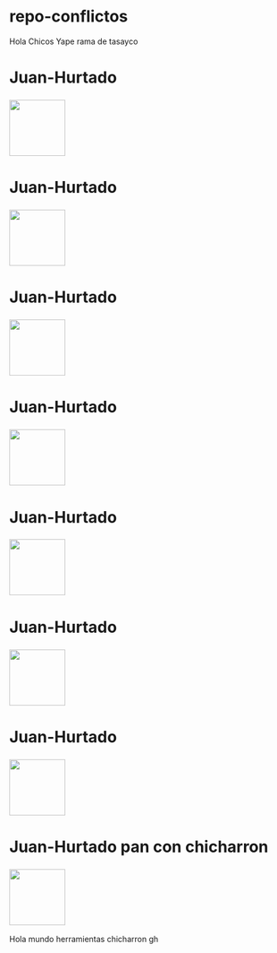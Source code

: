 # repo-conflictos

Hola
Chicos
Yape
rama de tasayco

# Juan-Hurtado
### <img src="https://camo.githubusercontent.com/1cc6677b24885320ba0a98aecfc546dd679e193beec62b28bb23d321806f8da4/68747470733a2f2f6d65646961312e67697068792e636f6d2f6d656469612f76312e59326c6b505463354d4749334e6a4578626a51354e6d74774e6d39756332453063475a7261584e3461336b3059576f354e326f7a4e6a55305a5751794e577330623368764d795a6c634431324d563970626e526c636d35686246396e61575a66596e6c666157516d593351395a772f76386a556661636c7273473978384174395a2f67697068792e77656270" width="100">

# Juan-Hurtado
### <img src="https://camo.githubusercontent.com/1cc6677b24885320ba0a98aecfc546dd679e193beec62b28bb23d321806f8da4/68747470733a2f2f6d65646961312e67697068792e636f6d2f6d656469612f76312e59326c6b505463354d4749334e6a4578626a51354e6d74774e6d39756332453063475a7261584e3461336b3059576f354e326f7a4e6a55305a5751794e577330623368764d795a6c634431324d563970626e526c636d35686246396e61575a66596e6c666157516d593351395a772f76386a556661636c7273473978384174395a2f67697068792e77656270" width="100">
# Juan-Hurtado
### <img src="https://camo.githubusercontent.com/1cc6677b24885320ba0a98aecfc546dd679e193beec62b28bb23d321806f8da4/68747470733a2f2f6d65646961312e67697068792e636f6d2f6d656469612f76312e59326c6b505463354d4749334e6a4578626a51354e6d74774e6d39756332453063475a7261584e3461336b3059576f354e326f7a4e6a55305a5751794e577330623368764d795a6c634431324d563970626e526c636d35686246396e61575a66596e6c666157516d593351395a772f76386a556661636c7273473978384174395a2f67697068792e77656270" width="100">
# Juan-Hurtado
### <img src="https://camo.githubusercontent.com/1cc6677b24885320ba0a98aecfc546dd679e193beec62b28bb23d321806f8da4/68747470733a2f2f6d65646961312e67697068792e636f6d2f6d656469612f76312e59326c6b505463354d4749334e6a4578626a51354e6d74774e6d39756332453063475a7261584e3461336b3059576f354e326f7a4e6a55305a5751794e577330623368764d795a6c634431324d563970626e526c636d35686246396e61575a66596e6c666157516d593351395a772f76386a556661636c7273473978384174395a2f67697068792e77656270" width="100">
# Juan-Hurtado
### <img src="https://camo.githubusercontent.com/1cc6677b24885320ba0a98aecfc546dd679e193beec62b28bb23d321806f8da4/68747470733a2f2f6d65646961312e67697068792e636f6d2f6d656469612f76312e59326c6b505463354d4749334e6a4578626a51354e6d74774e6d39756332453063475a7261584e3461336b3059576f354e326f7a4e6a55305a5751794e577330623368764d795a6c634431324d563970626e526c636d35686246396e61575a66596e6c666157516d593351395a772f76386a556661636c7273473978384174395a2f67697068792e77656270" width="100">
# Juan-Hurtado
### <img src="https://camo.githubusercontent.com/1cc6677b24885320ba0a98aecfc546dd679e193beec62b28bb23d321806f8da4/68747470733a2f2f6d65646961312e67697068792e636f6d2f6d656469612f76312e59326c6b505463354d4749334e6a4578626a51354e6d74774e6d39756332453063475a7261584e3461336b3059576f354e326f7a4e6a55305a5751794e577330623368764d795a6c634431324d563970626e526c636d35686246396e61575a66596e6c666157516d593351395a772f76386a556661636c7273473978384174395a2f67697068792e77656270" width="100">
# Juan-Hurtado
### <img src="https://camo.githubusercontent.com/1cc6677b24885320ba0a98aecfc546dd679e193beec62b28bb23d321806f8da4/68747470733a2f2f6d65646961312e67697068792e636f6d2f6d656469612f76312e59326c6b505463354d4749334e6a4578626a51354e6d74774e6d39756332453063475a7261584e3461336b3059576f354e326f7a4e6a55305a5751794e577330623368764d795a6c634431324d563970626e526c636d35686246396e61575a66596e6c666157516d593351395a772f76386a556661636c7273473978384174395a2f67697068792e77656270" width="100">
# Juan-Hurtado pan con chicharron
### <img src="https://camo.githubusercontent.com/1cc6677b24885320ba0a98aecfc546dd679e193beec62b28bb23d321806f8da4/68747470733a2f2f6d65646961312e67697068792e636f6d2f6d656469612f76312e59326c6b505463354d4749334e6a4578626a51354e6d74774e6d39756332453063475a7261584e3461336b3059576f354e326f7a4e6a55305a5751794e577330623368764d795a6c634431324d563970626e526c636d35686246396e61575a66596e6c666157516d593351395a772f76386a556661636c7273473978384174395a2f67697068792e77656270" width="100">


Hola 
mundo
herramientas
chicharron 
gh
